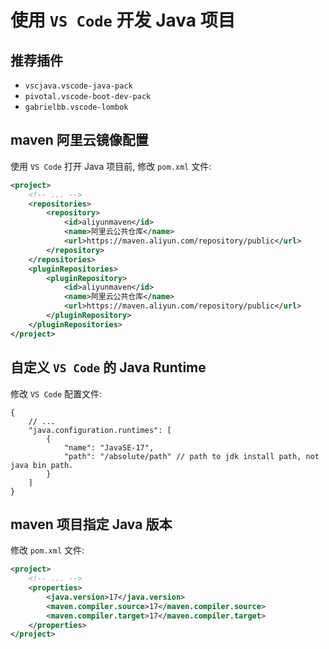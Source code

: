 # 使用 `VS Code` 开发 Java 项目

## 推荐插件
- `vscjava.vscode-java-pack`
- `pivotal.vscode-boot-dev-pack`
- `gabrielbb.vscode-lombok`

## maven 阿里云镜像配置
使用 `VS Code` 打开 Java 项目前, 修改 `pom.xml` 文件:
```xml
<project>
    <!-- ... -->
    <repositories>
        <repository>
            <id>aliyunmaven</id>
            <name>阿里云公共仓库</name>
            <url>https://maven.aliyun.com/repository/public</url>
        </repository>
    </repositories>
    <pluginRepositories>
        <pluginRepository>
            <id>aliyunmaven</id>
            <name>阿里云公共仓库</name>
            <url>https://maven.aliyun.com/repository/public</url>
        </pluginRepository>
    </pluginRepositories>
</project>
```

## 自定义 `VS Code` 的 Java Runtime
修改 `VS Code` 配置文件:
```jsonc
{
    // ...
    "java.configuration.runtimes": [
        {
            "name": "JavaSE-17",
            "path": "/absolute/path" // path to jdk install path, not java bin path.
        }
    ]
}
```

## maven 项目指定 Java 版本
修改 `pom.xml` 文件:
```xml
<project>
    <!-- ... -->
    <properties>
		<java.version>17</java.version>
		<maven.compiler.source>17</maven.compiler.source>
		<maven.compiler.target>17</maven.compiler.target>
	</properties>
</project>
```
